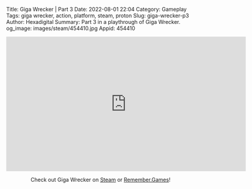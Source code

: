 Title: Giga Wrecker | Part 3
Date: 2022-08-01 22:04
Category: Gameplay
Tags: giga wrecker, action, platform, steam, proton
Slug: giga-wrecker-p3
Author: Hexadigital
Summary: Part 3 in a playthrough of Giga Wrecker.
og_image: images/steam/454410.jpg
Appid: 454410

<center><iframe src="https://www.youtube.com/embed/QEv0_aT3kCY?feature=oembed" allow="accelerometer; autoplay; encrypted-media; gyroscope; picture-in-picture" width="640" height="360" frameborder="0"></iframe>

Check out Giga Wrecker on [Steam](https://store.steampowered.com/app/454410/?curator_clanid=34633900) or [Remember.Games](https://remember.games/game/3356/)!</center>